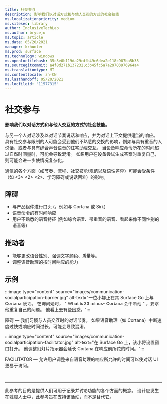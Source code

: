 ```yaml
---
title: 社交参与
description: 影响我们以对话方式和与他人交互的方式的社会技能
ms.localizationpriority: medium
ms.sitesec: library
author: InclusiveTechLab
ms.author: brycejo
ms.topic: article
ms.date: 05/20/2021
manager: krhunter
ms.prod: surface
ms.technology: windows
ms.openlocfilehash: 35c3e0b119da29cdfb49c6dea2e118c987ba5b35
ms.sourcegitcommit: a4f8d271b1372321c3b45fc5a7a29703976964a4
ms.translationtype: MT
ms.contentlocale: zh-CN
ms.lasthandoff: 05/20/2021
ms.locfileid: "11577315"
---
```

# <a name="social-participation"></a>社交参与

**影响我们以对话方式和与他人交互的方式的社会技能。**

与另一个人对话涉及以对话节奏说话和响应，并为对话上下文提供适当的响应。 具有社交参与限制的人可能会受到他们不熟悉的交换的影响，例如与具有重音的人说话，或者与具有综合声音语音的住宅助理交互。 当设备响应命令所花的时间超过自然时间量时，可能会导致混淆。 如果用户在设备尝试生成答案时重复自己，则可能会进一步使情况复杂化。

通信的各个方面（如节奏、流程、社交技能/规范以及语性差异）可能会受条件（如 <3> <2> <2>、学习障碍或说话困难）的影响。

## <a name="barriers"></a>障碍
* 与产品组件进行口头 (，例如与 Cortana 或 Siri.) 
* 语音命令的有时间响应
* 用户不熟悉的语音特征 (例如综合语音、带重音的语音、看起来像不同性别的语音等) 

## <a name="facilitators"></a>推动者
* 能够更改语音性别、强调文字颜色、质量等。
* 调整语音助理的按时间响应的能力

## <a name="examples"></a>示例

:::image type="content" source="images/communication-socialparticipation-barrier.jpg" alt-text="一位小娜正在其 Surface Go 上与 Cortana 说话。 在询问她时， &quot; What is 23 minus- Cortana 会中断他 &quot; ，要求他重复自己的问题。 他看上去有些困惑。":::

障碍 — 我们习惯与人员交互时的对话节奏。 如果语音助理（如 Cortana）中断速度过快或响应时间过长，可能会导致混淆。

:::image type="content" source="images/communication-socialparticipation-facilitator.jpg" alt-text="在 Surface Go 上，该小将设置窗口打开。 他调整幻灯片指示器会延长 Cortana 在响应前所花的时间。":::

FACILITATOR — 允许用户调整来自语音助理的响应所允许的时间可以使对话 UI 更易于访问。 

&nbsp;

[comment]: # (Footer 语句)
___
此参考的目的是提供人们可用于记录并讨论功能的各个方面的概念。 设计应发生在残障人士中，此参考旨在支持该活动，而不是替代它。 